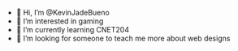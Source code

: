 - 👋 Hi, I’m @KevinJadeBueno
- 👀 I’m interested in gaming
- 🌱 I’m currently learning CNET204
- 💞️ I’m looking for someone to teach me more about web designs

<!---
KevinJadeBueno/KevinJadeBueno is a ✨ special ✨ repository because its `README.md` (this file) appears on your GitHub profile.
You can click the Preview link to take a look at your changes.
--->
